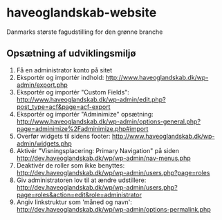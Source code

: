 # haveoglandskab-website
Danmarks største fagudstilling for den grønne branche

## Opsætning af udviklingsmiljø

1. Få en administrator konto på sitet
2. Eksportér og importér indhold: http://www.haveoglandskab.dk/wp-admin/export.php
3. Eksportér og importér "Custom Fields":  http://www.haveoglandskab.dk/wp-admin/edit.php?post_type=acf&page=acf-export
4. Eksportér og importér "Adminimize" opsætning: http://www.haveoglandskab.dk/wp-admin/options-general.php?page=adminimize%2Fadminimize.php#import
5. Overfør widgets til sidens footer: http://www.haveoglandskab.dk/wp-admin/widgets.php
6. Aktivér "Visningsplacering: Primary Navigation" på siden http://dev.haveoglandskab.dk/wp/wp-admin/nav-menus.php
7. Deaktivér de roller som ikke benyttes: http://dev.haveoglandskab.dk/wp/wp-admin/users.php?page=roles
8. Giv administratoren lov til at ændre udstillere:  http://dev.haveoglandskab.dk/wp/wp-admin/users.php?page=roles&action=edit&role=administrator
9. Angiv linkstruktur som 'måned og navn': http://dev.haveoglandskab.dk/wp/wp-admin/options-permalink.php

